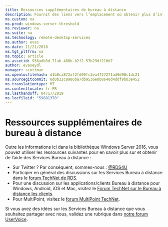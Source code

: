 ```yaml
---
title: Ressources supplémentaires de bureau à distance
description: Fournit des liens vers l’emplacement où obtenir plus d’informations et de l’aide sur RDS.
ms.custom: na
ms.prod: windows-server-threshold
ms.reviewer: na
ms.suite: na
ms.technology: remote-desktop-services
ms.author: evas
ms.date: 11/21/2018
ms.tgt_pltfrm: na
ms.topic: article
ms.assetid: 938adb3d-71ab-488b-b2f2-57b29df210d7
author: evaseydl
manager: scottman
ms.openlocfilehash: d1b8ca872af2fd99fc3ea4727271ad9d90c1dc21
ms.sourcegitcommit: 0d0b32c8986ba7db9536e0b8648d4ddf9b03e452
ms.translationtype: MT
ms.contentlocale: fr-FR
ms.lasthandoff: 04/17/2019
ms.locfileid: "59881370"
---
```

# <a name="additional-remote-desktop-resources"></a>Ressources supplémentaires de bureau à distance

Outre les informations ici dans la bibliothèque Windows Server 2016, vous pouvez utiliser les ressources suivantes pour en savoir plus sur et obtenir de l’aide des Services Bureau à distance :

- Sur Twitter ? Par conséquent, sommes-nous : [@RDS4U](https://twitter.com/RDS4U)
- Participer en général des discussions sur les Services Bureau à distance dans le [forum TechNet de RDS](https://aka.ms/technetforum-rds).
- Pour une discussion sur les applications/clients Bureau à distance pour Windows, Android, iOS et Mac, visitez le [Forum TechNet sur le Bureau à distance les clients](https://aka.ms/technetforum-rdc).
- Pour MultiPoint, visitez le [forum MultiPoint TechNet](https://aka.ms/multipoint-forum).

Si vous avez des idées sur les Services Bureau à distance que vous souhaitez partager avec nous, validez une rubrique dans [notre forum UserVoice](https://aka.ms/uservoice-rds).
